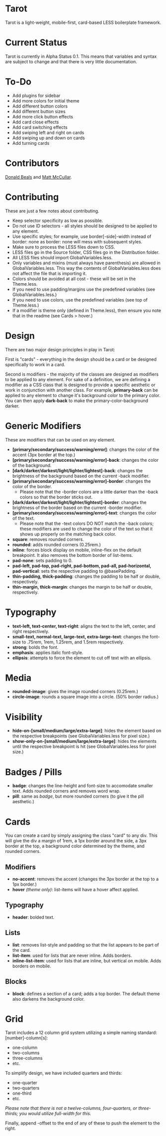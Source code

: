 # Tarot

Tarot is a light-weight, mobile-first, card-based LESS boilerplate framework.

# Current Status

Tarot is currently in Alpha Status 0.1. This means that variables and syntax are subject to change and that there is very little documentation.

# To-Do

- Add plugins for sidebar
- Add more colors for initial theme
- Add different button colors
- Add different button sizes
- Add more click button effects
- Add card close effects
- Add card switching effects
- Add swiping left and right on cards
- Add swiping up and down on cards
- Add turning cards

# Contributors

<a href="http://github.com/dbeals/">Donald Beals</a> and <a href="http://github.com/mmccullar/">Matt McCullar</a>.

# Contributing

These are just a few notes about contributing.
- Keep selector specificity as low as possible.
- Do not use ID selectors - all styles should be designed to be applied to any element.
- Use specific styles; for example, use border[-side]-width instead of border: none as border: none will mess with subsequent styles.
- Make sure to process the LESS files down to CSS.
- LESS files go in the Source folder, CSS files go in the Distribution folder.
- All LESS files should import GlobalVariables.less.
- Only variables and mixins (must always have parenthesis) are allowed in GlobalVariables.less. This way the contents of GlobalVariables.less does not affect the file that is importing it.
- Colors should be avoided at all cost - these will be set in the Theme.less.
- If you need to use padding/margins use the predefined variables (see GlobalVariables.less.)
- If you need to use colors, use the predefined variables (see top of Theme.less.)
- If a modifier is theme only (defined in Theme.less), then ensure you note that in the readme (see Cards > hover.)

# Design

There are two major design principles in play in Tarot:

First is "cards" - everything in the design should be a card or be designed specifically to work in a card.

Second is modifiers - the majority of the classes are designed as modifiers to be applied to any element. For sake of a definition, we are defining a modifier as a CSS class that is designed to provide a specific aesthetic or work in conjunction with another class. For example, **primary-back** can be applied to any element to change it's background color to the primary color. You can then apply **dark-back** to make the primary-color-background darker. 

# Generic Modifiers

These are modifiers that can be used on any element.

- **[primary/secondary/success/warning/error]**: changes the color of the accent (3px border at the top.)
- **[primary/secondary/success/warning/error]-back**: changes the color of the background.
- **[dark/darker/darkest/light/lighter/lightest]-back**: changes the brightness of the background based on the current -back modifier.
- **[primary/secondary/success/warning/error]-border**: changes the color of the border.
	- Please note that the -border colors are a little darker than the -back colors so that the border sticks out.
- **[dark/darker/darkest/light/lighter/lightest]-border**: changes the brightness of the border based on the current -border modifier.
- **[primary/secondary/success/warning/error]-text**: changes the color of the text.
	- Please note that the -text colors DO NOT match the -back colors; these modifiers are used to change the color of the text so that it shows up properly on the matching back color.
- **square**: removes rounded corners.
- **rounded**: adds rounded corners (0.25rem.)
- **inline**: forces block display on mobile, inline-flex on the default breakpoint. It also removes the bottom border of list-items.
- **pad-none**: sets padding to 0.
- **pad-left, pad-top, pad-right, pad-bottom, pad-all, pad-horizontal, pad-vertical**: sets the respective padding to @basePadding.
- **thin-padding, thick-padding**: changes the padding to be half or double, respectively.
- **thin-margin, thick-margin**: changes the margin to be half or double, respectively.

# Typography

- **text-left, text-center, text-right**: aligns the text to the left, center, and right respectively.
- **small-text, normal-text, large-text, extra-large-text**: changes the font-size to .75rem, 1rem, 1.25rem, and 1.5rem respectively.
- **strong**: bolds the font.
- **emphasis**: applies italic font-style.
- **ellipsis**: attempts to force the element to cut off text with an ellipsis.

# Media
- **rounded-image**: gives the image rounded corners (0.25rem.)
- **circle-image**: rounds a square image into a circle. (50% border radius.)

# Visibility
- **hide-on-[small/medium/large/extra-large]**: hides the element based on the respective breakpoints (see GlobalVariables.less for pixel size.)
- **show-only-on-[small/medium/large/extra-large]**: hides the elements until the respective breakpoint is hit (see GlobalVariables.less for pixel size.)

# Badges / Pills
- **badge**: changes the line-height and font-size to accomodate smaller text. Adds rounded corners and removes word wrap.
- **pill**:  same as *badge*, but more rounded corners (to give it the pill aesthetic.)

# Cards

You can create a card by simply assigning the class "card" to any div. This will give the div a margin of 1rem, a 1px border around the side, a 3px border at the top, a background color determined by the theme, and rounded corners.

## Modifiers

- **no-accent**: removes the accent (changes the 3px border at the top to a 1px border.)
- **hover** *(theme only)*: list-items will have a hover affect applied.

## Typography

- **header**: bolded text.

## Lists

- **list**: removes list-style and padding so that the list appears to be part of the card.
- **list-item**: used for lists that are never inline. Adds borders.
- **inline-list-item**: used for lists that are inline, but vertical on mobile. Adds borders on mobile.

## Blocks

- **block**: defines a section of a card; adds a top border. The default theme also darkens the background color.

# Grid
Tarot includes a 12 column grid system utilizing a simple naming standard: [number]-column[s]:

- one-column
- two-columns
- three-columns
- etc.

To simplify design, we have included quarters and thirds:
- one-quarter
- two-quarters
- one-third
- etc.

*Please note that there is not a twelve-columns, four-quarters, or three-thirds; you would utilize full-width for this.*

Finally, append -offset to the end of any of these to push the element to the right.